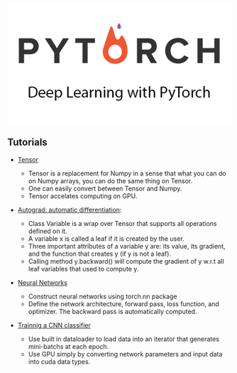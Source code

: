 <p align="center"> 
<img src="pytorch.png">
</p>

## Tutorials

- [Tensor](https://github.com/quangddt/Deep-Learning-with-PyTorch/blob/master/tensor_tutorial.ipynb)
  + Tensor is a replacement for Numpy in a sense that what you can do on Numpy arrays, you can do the same thing on Tensor.
  + One can easily convert between Tensor and Numpy.
  + Tensor accelates computing on GPU.
  
- [Autograd: automatic differentiation](https://github.com/quangddt/Deep-Learning-with-PyTorch/blob/master/autograd_tutorial.ipynb):
  + Class Variable is a wrap over Tensor that supports all operations defined on it.
  + A variable x is called a leaf if it is created by the user.
  + Three important attributes of a variable y are: its value, its gradient, and the function that creates y (if y is not a leaf).
  + Calling method y.backward() will compute the gradient of y w.r.t all leaf variables that used to compute y.
  
- [Neural Networks](https://github.com/quangddt/Deep-Learning-with-PyTorch/blob/master/neural_networks_tutorial.ipynb)
  + Construct neural networks using torch.nn package
  + Define the network architecture, forward pass, loss function, and optimizer. The backward pass is automatically computed.
  
- [Trainnig a CNN classifier](https://github.com/quangddt/Deep-Learning-with-PyTorch/blob/master/cifar10_tutorial.ipynb)
  + Use built in dataloader to load data into an iterator that generates mini-batchs at each epoch.
  + Use GPU simply by converting network parameters and input data into cuda data types.
